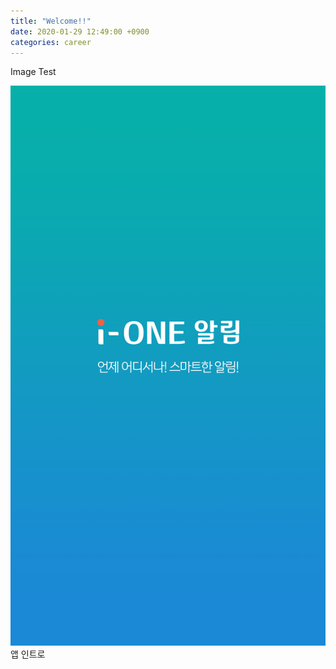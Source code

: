 ```yaml
---
title: "Welcome!!"
date: 2020-01-29 12:49:00 +0900
categories: career
---
```

Image Test

<img src="/images/test/mini_intro.png" /><br />
앱 인트로